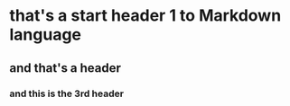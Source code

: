 # that's a start header 1 to Markdown language  
## and that's a header  
### and this is the 3rd header 
